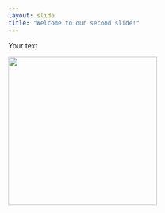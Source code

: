 ```yaml
---
layout: slide
title: "Welcome to our second slide!"
---
```

Your text

<img src="https://media1.tenor.com/images/33d07ce3653ef6ecbb38df75110374d3/tenor.gif?itemid=16080194" width="300">



